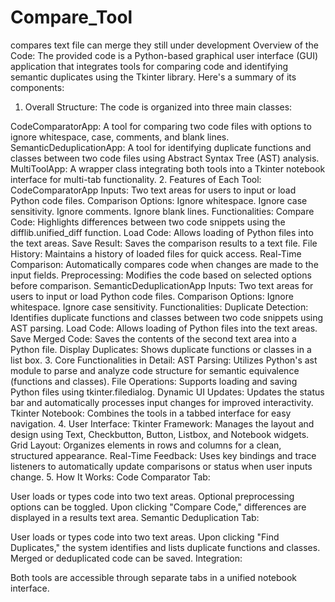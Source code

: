 # Compare_Tool
compares text file can merge they still under development
Overview of the Code:
The provided code is a Python-based graphical user interface (GUI) application that integrates tools for comparing code and identifying semantic duplicates using the Tkinter library. Here's a summary of its components:

1. Overall Structure:
The code is organized into three main classes:

CodeComparatorApp: A tool for comparing two code files with options to ignore whitespace, case, comments, and blank lines.
SemanticDeduplicationApp: A tool for identifying duplicate functions and classes between two code files using Abstract Syntax Tree (AST) analysis.
MultiToolApp: A wrapper class integrating both tools into a Tkinter notebook interface for multi-tab functionality.
2. Features of Each Tool:
CodeComparatorApp
Inputs: Two text areas for users to input or load Python code files.
Comparison Options:
Ignore whitespace.
Ignore case sensitivity.
Ignore comments.
Ignore blank lines.
Functionalities:
Compare Code: Highlights differences between two code snippets using the difflib.unified_diff function.
Load Code: Allows loading of Python files into the text areas.
Save Result: Saves the comparison results to a text file.
File History: Maintains a history of loaded files for quick access.
Real-Time Comparison: Automatically compares code when changes are made to the input fields.
Preprocessing: Modifies the code based on selected options before comparison.
SemanticDeduplicationApp
Inputs: Two text areas for users to input or load Python code files.
Comparison Options:
Ignore whitespace.
Ignore case sensitivity.
Functionalities:
Duplicate Detection: Identifies duplicate functions and classes between two code snippets using AST parsing.
Load Code: Allows loading of Python files into the text areas.
Save Merged Code: Saves the contents of the second text area into a Python file.
Display Duplicates: Shows duplicate functions or classes in a list box.
3. Core Functionalities in Detail:
AST Parsing: Utilizes Python's ast module to parse and analyze code structure for semantic equivalence (functions and classes).
File Operations: Supports loading and saving Python files using tkinter.filedialog.
Dynamic UI Updates: Updates the status bar and automatically processes input changes for improved interactivity.
Tkinter Notebook: Combines the tools in a tabbed interface for easy navigation.
4. User Interface:
Tkinter Framework: Manages the layout and design using Text, Checkbutton, Button, Listbox, and Notebook widgets.
Grid Layout: Organizes elements in rows and columns for a clean, structured appearance.
Real-Time Feedback: Uses key bindings and trace listeners to automatically update comparisons or status when user inputs change.
5. How It Works:
Code Comparator Tab:

User loads or types code into two text areas.
Optional preprocessing options can be toggled.
Upon clicking "Compare Code," differences are displayed in a results text area.
Semantic Deduplication Tab:

User loads or types code into two text areas.
Upon clicking "Find Duplicates," the system identifies and lists duplicate functions and classes.
Merged or deduplicated code can be saved.
Integration:

Both tools are accessible through separate tabs in a unified notebook interface.
